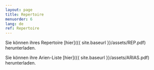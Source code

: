 ```yaml
---
layout: page
title: Repertoire
menuorder: 6
lang: de
ref: Repertoire
---
```

Sie können ihres Repertoire [hier]({{ site.baseurl }}/assets/REP.pdf) herunterladen.

Sie können ihre Arien-Liste [hier]({{ site.baseurl }}/assets/ARIAS.pdf) herunterladen.
